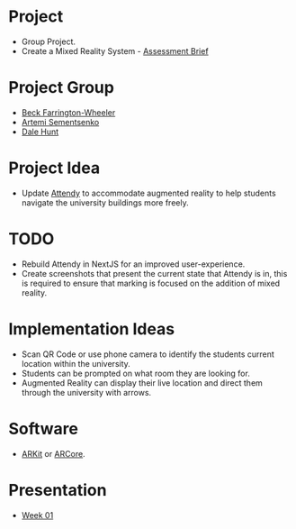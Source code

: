 # Project

- Group Project.
- Create a Mixed Reality System - [Assessment Brief](https://github.com/DaleHuntGB/University_VirtualRealitySystems/blob/main/Assessment.pdf)

# Project Group

- [Beck Farrington-Wheeler](https://github.com/BeckFW)
- [Artemi Sementsenko](https://github.com/artemijsem)
- [Dale Hunt](https://github.com/DaleHuntGB)

# Project Idea

- Update [Attendy](https://attendy.co.uk/) to accommodate augmented reality to help students navigate the university buildings more freely.

# TODO

- Rebuild Attendy in NextJS for an improved user-experience.
- Create screenshots that present the current state that Attendy is in, this is required to ensure that marking is focused on the addition of mixed reality.

# Implementation Ideas

- Scan QR Code or use phone camera to identify the students current location within the university.
- Students can be prompted on what room they are looking for.
- Augmented Reality can display their live location and direct them through the university with arrows.

# Software

- [ARKit](https://developer.apple.com/augmented-reality/) or [ARCore](https://developers.google.com/ar).

# Presentation

- [Week 01](https://karina-rodriguez.github.io/2023-introduction/index.html)
